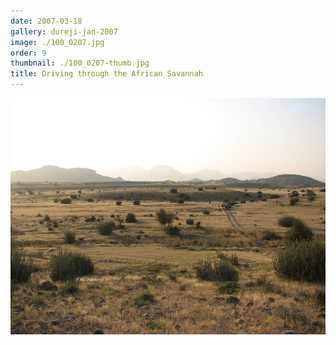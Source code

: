 ```yaml
---
date: 2007-03-18
gallery: dureji-jan-2007
image: ./100_0207.jpg
order: 9
thumbnail: ./100_0207-thumb.jpg
title: Driving through the African Savannah
---
```


![Driving through the African Savannah](./100_0207.jpg)